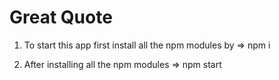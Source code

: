 # Great Quote

1. To start this app first install all the npm modules by => npm i

2. After installing all the npm modules => npm start
